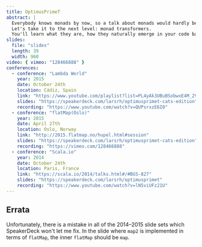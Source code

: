 ```yaml
---
title: OptimusPrimeT
abstract: |
  Everybody knows monads by now, so a talk about monads would hardly be worthwhile.
  Let's take it to the next level: monad transformers.
  You'll learn what they are, how they naturally emerge in your code base and how to make good use of them in Scala – and maybe even how to create your own.
slides:
  file: "slides"
  length: 39
  width: 960
video: { vimeo: "128466888" }
conferences:
  - conference: "Lambda World"
    year: 2015
    date: October 24th
    location: Cádiz, Spain
    link: "https://www.youtube.com/playlist?list=PL4yAk3UBuBSobwxE4M_2V9DGMOUrkZGfa"
    slides: "https://speakerdeck.com/larsrh/optimusprimet-cats-edition"
    recording: "https://www.youtube.com/watch?v=QUPsrxzE6I0"
  - conference: "flatMap(Oslo)"
    year: 2015
    date: April 27th
    location: Oslo, Norway
    link: "http://2015.flatmap.no/hupel.html#session"
    slides: "https://speakerdeck.com/larsrh/optimusprimet-cats-edition"
    recording: "https://vimeo.com/128466888"
  - conference: "Scala.io"
    year: 2014
    date: October 24th
    location: Paris, France
    link: "https://scala.io/2014/talks.html#/#BGS-827"
    slides: "https://speakerdeck.com/larsrh/optimusprimet"
    recording: "https://www.youtube.com/watch?v=lN5viUFz21U"
---
```


## Errata

Unfortunately, there is a mistake in all of the 2014–2015 slide sets which SpeakerDeck won't let me fix.
In the slide where `map2` is implemented in terms of `flatMap`, the inner `flatMap` should be `map`.
